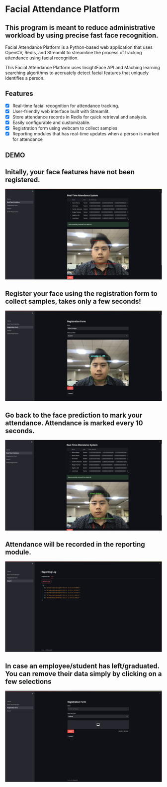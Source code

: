 # Facial Attendance Platform

## This program is meant to reduce administrative workload by using precise fast face recognition.

Facial Attendance Platform is a Python-based web application that uses OpenCV, Redis, and Streamlit to streamline the process of tracking attendance using facial recognition.

This Facial Attendance Platform uses InsightFace API and Maching learning searching algorithms to accruately detect facial features that uniquely identifies a person.

## Features

- [x] Real-time facial recognition for attendance tracking.
- [x] User-friendly web interface built with Streamlit.
- [x] Store attendance records in Redis for quick retrieval and analysis.
- [x] Easily configurable and customizable.
- [x] Registration form using webcam to collect samples
- [x] Reporting modules that has real-time updates when a person is marked for attendance  

## DEMO

## Initally, your face features have not been registered.
![Screenshot 1](screenshots/screenshot1.png)

## Register your face using the registration form to collect samples, takes only a few seconds!
![Screenshot 1](screenshots/screenshot2.png)
## Go back to the face prediction to mark your attendance. Attendance is marked every 10 seconds.
![Screenshot 1](screenshots/screenshot3.png)

## Attendance will be recorded in the reporting module.
![Screenshot 1](screenshots/screenshot6.png)
## In case an employee/student has left/graduated. You can remove their data simply by clicking on a few selections
![Screenshot 1](screenshots/screenshot7.png)


